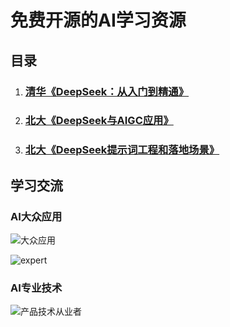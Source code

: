 # 免费开源的AI学习资源

## 目录
1. ### [清华《DeepSeek：从入门到精通》](thu-deepseek/index.md)
2. ### [北大《DeepSeek与AIGC应用》](pku-deepseek/deepseek.md)
2. ### [北大《DeepSeek提示词工程和落地场景》](pku-deepseek/prompt.md)



## 学习交流

### AI大众应用

![大众应用](\_static\wechat\public.png)

![expert](D:\Projects\商业探索\opendocs\multi-project-docs\docs\_static\wechat\expert.png)

### AI专业技术

![产品技术从业者](../_static/wechat/expert.png)